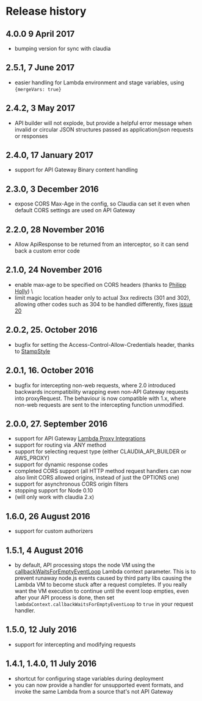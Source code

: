 # Release history

## 4.0.0 9 April 2017

- bumping version for sync with claudia

## 2.5.1, 7 June 2017

- easier handling for Lambda environment and stage variables, using `{mergeVars: true}` 

## 2.4.2, 3 May 2017

- API builder will not explode, but provide a helpful error message when invalid or circular JSON structures passed as application/json requests or responses

## 2.4.0, 17 January 2017

- support for API Gateway Binary content handling

## 2.3.0, 3 December 2016

- expose CORS Max-Age in the config, so Claudia can set it even when default CORS settings are used on API Gateway

## 2.2.0, 28 November 2016

- Allow ApiResponse to be returned from an interceptor, so it can send back a custom error code

## 2.1.0, 24 November 2016

- enable max-age to be specified on CORS headers (thanks to [Philipp Holly](https://github.com/phips28)) \
- limit magic location header only to actual 3xx redirects (301 and 302), allowing other codes such as 304 to be handled differently, fixes [issue 20](https://github.com/claudiajs/claudia-api-builder/issues/20) 

## 2.0.2, 25. October 2016

- bugfix for setting the Access-Control-Allow-Credentials header, thanks to [StampStyle](https://github.com/StampStyle)

## 2.0.1, 16. October 2016

- bugfix for intercepting non-web requests, where 2.0 introduced backwards incompatibility wrapping even non-API Gateway requests into proxyRequest. The behaviour is now compatible with 1.x, where non-web requests are sent to the intercepting function unmodified.

## 2.0.0, 27. September 2016 

- support for API Gateway [Lambda Proxy Integrations](docs.aws.amazon.com/apigateway/latest/developerguide/api-gateway-create-api-as-simple-proxy-for-lambda.html)
- support for routing via .ANY method
- support for selecting request type (either CLAUDIA_API_BUILDER or AWS_PROXY)
- support for dynamic response codes
- completed CORS support (all HTTP method request handlers can now also limit CORS allowed origins, instead of just the OPTIONS one)
- support for asynchronous CORS origin filters
- stopping support for Node 0.10
- (will only work with claudia 2.x)

## 1.6.0, 26 August 2016

- support for custom authorizers

## 1.5.1, 4 August 2016

- by default, API processing stops the node VM using the [callbackWaitsForEmptyEventLoop](http://docs.aws.amazon.com/lambda/latest/dg/nodejs-prog-model-context.html) Lambda context parameter. This is to prevent runaway node.js events caused by third party libs causing the Lambda VM to become stuck after a request completes. If you really want the VM execution to continue until the event loop empties, even after your API process is done, then set `lambdaContext.callbackWaitsForEmptyEventLoop` to `true` in your request handler.

## 1.5.0, 12 July 2016

- support for intercepting and modifying requests

## 1.4.1, 1.4.0, 11 July 2016

- shortcut for configuring stage variables during deployment
- you can now provide a handler for unsupported event formats, and invoke the same Lambda from a source that's not API Gateway
